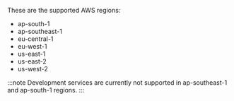 These are the supported AWS regions:

- ap-south-1
- ap-southeast-1
- eu-central-1
- eu-west-1
- us-east-1
- us-east-2
- us-west-2

:::note Development services are currently not supported in ap-southeast-1 and ap-south-1 regions.
:::
